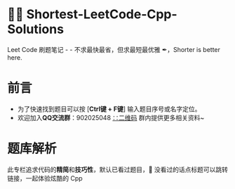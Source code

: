 # 🐱‍👤 Shortest-LeetCode-Cpp-Solutions
Leet Code 刷题笔记 - - 不求最快最省，但求最短最优雅 ✒，Shorter is better here.
# 前言
- 为了快速找到题目可以按 [**Ctrl键 + F键**] 输入题目序号或名字定位。
- 欢迎加入**QQ交流群**：902025048 [∷二维码](QR.png) 群内提供更多相关资料~
# 题库解析
此专栏追求代码的**精简**和**技巧性**，默认已看过题目，🤖 没看过的话点标题可以跳转链接，一起体验炫酷的 Cpp
